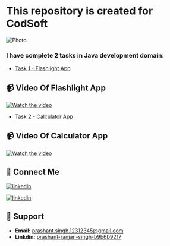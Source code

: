 # This repository is created for CodSoft

![Photo](https://assets.zyrosite.com/cdn-cgi/image/format=auto,w=608,fit=crop,q=95/Aq20eV79zLfpXV6b/logo-png-mnl7npnlXjHPl9KV.png)

### I have complete 2 tasks in Java development domain:


- [Task 1 - Flashlight App](https://github.com/Prashant-ranjan-singh-123/CodSoft/tree/main/Task%201%20(Flash%20Light%20App))

## 📹 Video Of Flashlight App
[![Watch the video](https://radartimikaonline.com/wp-content/uploads/2022/07/Manipuri-Viral-Video-Red.jpg)](https://www.youtube.com/shorts/Gx5cvLwNvus)

  
- [Task 2 - Calculator App](https://github.com/Prashant-ranjan-singh-123/OasisInfobyte_Java_Project/tree/main/Task%203)

## 📹 Video Of Calculator App
[![Watch the video](https://radartimikaonline.com/wp-content/uploads/2022/07/Manipuri-Viral-Video-Red.jpg)](https://www.youtube.com/watch?v=N0piobwkuJ8)

## 🔗 Connect Me
[![linkedin](https://img.shields.io/badge/linkedin-0A66C2?style=for-the-badge&logo=linkedin&logoColor=white)](https://www.linkedin.com/in/prashant-ranjan-singh-b9b6b9217/)

[![linkedin](https://img.shields.io/badge/gmail-ff0000?style=for-the-badge&logo=gmail&logoColor=white)](https://mail.google.com/mail/u/?authuser=prashant.singh.12312345@gmail.com)

## 🙋 Support

- **Email:** prashant.singh.12312345@gmail.com 
- **Linkdin:** [prashant-ranjan-singh-b9b6b9217](https://www.linkedin.com/in/prashant-ranjan-singh-b9b6b9217/)
